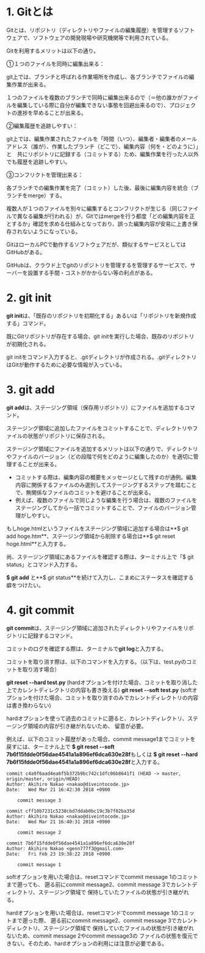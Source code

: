 # 1. Gitとは

Gitとは、リポジトリ（ディレクトリやファイルの編集履歴）を管理するソフトウェアで、ソフトウェアの開発現場や研究機関等で利用されている。

Gitを利用するメリットは以下の通り。

①１つのファイルを同時に編集出来る：

git上では、ブランチと呼ばれる作業場所を作成し、各ブランチでファイルの編集作業が出来る。

１つのファイルを複数のブランチで同時に編集出来るので（＝他の誰かがファイルを編集している際に自分が編集できない事態を回避出来るので）、プロジェクトの進捗を早めることが出来る。

②編集履歴を追跡しやすい：

git上では、編集作業されたファイルを「時間（いつ）、編集者・編集者のメールアドレス（誰が）、作業したブランチ（どこで）、編集内容（何を・どのように）」と　共にリポジトリに記録する（コミットする）ため、編集作業を行った人以外でも履歴を追跡しやすい。

③コンフリクトを管理出来る：

各ブランチでの編集作業を完了（コミット）した後、最後に編集内容を統合（ブランチをmerge）する。

複数人が１つのファイルを別々に編集するとコンフリクトが生じる（同じファイルで異なる編集が行われる）が、Gitではmergeを行う都度「どの編集内容を正とするか」確認を求める仕組みとなっており、誤った編集内容が安易に上書き保存されないようになっている。

GitはローカルPCで動作するソフトウェアだが、類似するサービスとしてはGitHubがある。

GitHubは、クラウド上でgitのリポジトリを管理するを管理するサービスで、サーバーを設置する手間・コストがかからない等の利点がある。


# 2. git init

**git init**は、「既存のリポジトリを初期化する」あるいは「リポジトリを新規作成する」コマンド。

既にGitリポジトリが存在する場合、git initを実行した場合、既存のリポジトリが初期化される。

git initをコマンド入力すると、.gitディレクトリが作成される。.gitディレクトリはGitが動作するために必要な情報が入っている。

# 3. git add

**git add**は、ステージング領域（保存用リポジトリ）にファイルを追加するコマンド。

ステージング領域に追加したファイルをコミットすることで、ディレクトリやファイルの状態がリポジトリに保存される。

ステージング領域にファイルを追加するメリットは以下の通りで、ディレクトリやファイルのバージョン（どの段階で何をどのように編集したのか）を適切に管理することが出来る。

- コミットする際は、編集内容の概要をメッセージとして残すのが通例。編集内容に関係するファイルのみ選別してステージングするステップを踏むことで、無関係なファイルのコミットを避けることが出来る。
- 例えば、複数のファイルで同じような編集を行う場合は、複数のファイルをステージングしてから一括でコミットすることで、ファイルのバージョン管理がしやすい。

もしhoge.htmlというファイルをステージング領域に追加する場合は**$ git add hoge.htm**、ステージング領域から削除する場合は**$ git reset hoge.html**と入力する。

尚、ステージング領域にあるファイルを確認する際は、ターミナル上で「$ git status」とコマンド入力する。

**$ git add** と**$ git status**を続けて入力し、こまめにステータスを確認する癖をつけたい。

# 4. git commit

**git commit**は、ステージング領域に追加されたディレクトリやファイルをリポジトリに記録するコマンド。

コミットのログを確認する際は、ターミナルで**git log**と入力する。

コミットを取り消す際は、以下のコマンドを入力する。（以下は、test.pyのコミットを取り消す場合）

**git reset --hard test.py** (hardオプションを付けた場合、コミットを取り消した上でカレントディレクトリの内容も書き換える)
**git reset --soft test.py** (softオプションを付けた場合、コミットを取り消すのみでカレントディレクトリの内容は書き換わらない)

hardオプションを使って過去のコミットに遡ると、カレントディレクトリ、ステージング領域の内容が引き継がれないため、
留意が必要。

例えば、以下のコミット履歴があった場合、commit message1までコミットを戻すには、ターミナル上で
**$ git reset --soft 7b6f15fdde0f56dae4541a1a896ef6dca630e28f**もしくは
**$ git reset --hard 7b6f15fdde0f56dae4541a1a896ef6dca630e28f**と入力する。

```
commit c4a9f6aad4ea6f5b372b9bc742c1dfc06b8641f1 (HEAD -> master, origin/master, origin/HEAD)
Author: Akihiro Nakao <nakao@diveintocode.jp>
Date:   Wed Mar 21 16:42:30 2018 +0900

    commit message 3

commit cff10b7231c5238cbd7ddab0bc19c3b7f02ba35d
Author: Akihiro Nakao <nakao@diveintocode.jp>
Date:   Wed Mar 21 16:40:31 2018 +0900

    commit message 2

commit 7b6f15fdde0f56dae4541a1a896ef6dca630e28f
Author: Akihiro Nakao <genn777f3@gmail.com>
Date:   Fri Feb 23 19:38:22 2018 +0900

    commit message 1
```

softオプションを用いた場合は、resetコマンドでcommit message 1のコミットまで遡っても、
遡る前にcommit message2、commit message 3でカレントディレクトリ、ステージング領域で
保持していたファイルの状態が引き継がれる。

hardオプションを用いた場合は、resetコマンドでcommit message 1のコミットまで遡った際、
遡る前にcommit message2、commit message 3でカレントディレクトリ、ステージング領域で
保持していたファイルの状態が引き継がれないため、commit message 2やcommit message3の
ファイルの状態を復元できない。そのため、hardオプションの利用には注意が必要である。
